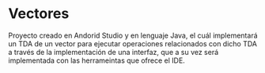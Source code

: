 # Vectores
Proyecto creado en Andorid Studio y en lenguaje Java, el cuál implementará un TDA de un vector para ejecutar operaciones relacionados con dicho TDA a través de la implementación de una interfaz, que a su vez será implementada con las herrameintas  que ofrece el IDE.
